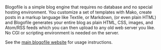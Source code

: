Blogofile is a simple blog engine that requires no database and no special hosting environment. You customize a set of templates with Mako, create posts in a markup language like Textile, or Markdown, (or even plain HTML) and Blogofile generates your entire blog as plain HTML, CSS, images, and Atom/RSS feeds which you can then upload to any old web server you like. No CGI or scripting environment is needed on the server.

See the [main blogofile website](http://www.blogofile.com) for usage instructions.